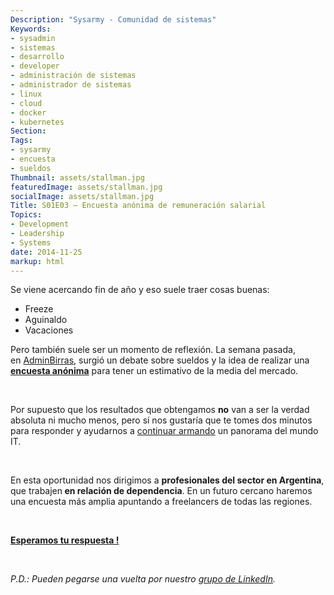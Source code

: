 ```yaml
---
Description: "Sysarmy - Comunidad de sistemas"
Keywords:
- sysadmin 
- sistemas
- desarrollo
- developer
- administración de sistemas
- administrador de sistemas
- linux
- cloud
- docker
- kubernetes
Section: 
Tags:
- sysarmy
- encuesta
- sueldos
Thumbnail: assets/stallman.jpg
featuredImage: assets/stallman.jpg
socialImage: assets/stallman.jpg
Title: S01E03 – Encuesta anónima de remuneración salarial
Topics:
- Development
- Leadership
- Systems
date: 2014-11-25
markup: html
---
```


<p>Se viene acercando fin de año y eso suele traer cosas buenas:</p>
<ul>
<li>Freeze</li>
<li>Aguinaldo</li>
<li>Vacaciones</li>
</ul>
<p>Pero también suele ser un momento de reflexión. La semana pasada, en <a title="AdminBirras" href="https://plus.google.com/105447408136086415207/posts/c37gTCvLuUV" target="_blank">AdminBirras</a>, surgió un debate sobre sueldos y la idea de realizar una <strong><a title="encuesta anónima" href="https://docs.google.com/forms/d/1Bt2jH-Og8CznNhcaR0Q8FZZCEhV9ZqJMosIUcovY26w/viewform" target="_blank">encuesta anónima</a></strong> para tener un estimativo de la media del mercado.</p>
<p>&nbsp;</p>
<p>Por supuesto que los resultados que obtengamos <strong>no</strong> van a ser la verdad absoluta ni mucho menos, pero sí nos gustaría que te tomes dos minutos para responder y ayudarnos a <a title="S01E02 – Encuesta de (in)satisfacción laboral" href="posts/s01e02-encuesta-de-insatisfaccion-laboral/">continuar armando</a> un panorama del mundo IT.</p>
<p>&nbsp;</p>
<p>En esta oportunidad nos dirigimos a <strong>profesionales del sector en Argentina</strong>, que trabajen<strong> en relación de dependencia</strong>. En un futuro cercano haremos una encuesta más amplia apuntando a freelancers de todas las regiones.</p>
<p>&nbsp;</p>
<p><strong><a title="Esperamos tu respuesta!" href="https://docs.google.com/forms/d/1Bt2jH-Og8CznNhcaR0Q8FZZCEhV9ZqJMosIUcovY26w/viewform" target="_blank">Esperamos tu respuesta !</a></strong></p>
<p>&nbsp;</p>
<p><em>P.D.: Pueden pegarse una vuelta por nuestro <a title="sysarmy en LinkedIn" href="https://www.linkedin.com/groups?gid=4736196" target="_blank">grupo de LinkedIn</a>.</em></p>
